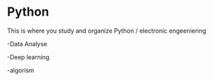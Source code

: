 # Python

This is where you study and organize Python
/
electronic engeeniering 


-Data Analyse

-Deep learning

-algorism
